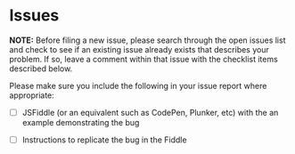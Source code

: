 Issues
=============
**NOTE:** Before filing a new issue, please search through the open issues list and check to see if an existing issue
already exists that describes your problem. If so, leave a comment within that issue with the checklist items described
below.

Please make sure you include the following in your issue report where appropriate:

- [ ] JSFiddle (or an equivalent such as CodePen, Plunker, etc) with the an example demonstrating the bug
- [ ] Instructions to replicate the bug in the Fiddle

